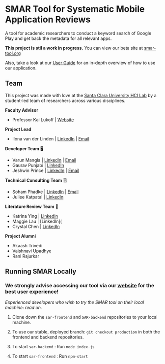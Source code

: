 # SMAR Tool for Systematic Mobile Application Reviews

A tool for academic researchers to conduct a keyword search of Google Play and get back the metadata for all relevant apps. 

**This project is stil a work in progress.** You can view our beta site at [smar-tool.org](http://smar-tool.org/)

Also, take a look at our [User Guide](https://smar-team.s3.us-west-1.amazonaws.com/user-guide/SMAR+User+Guide.pdf) for an in-depth overview of how to use our application.

## Team

This project was made with love at the [Santa Clara University HCI Lab](https://scuhci.com/) by a student-led team of researchers across various disciplines.

**Faculty Advisor**
- Professor Kai Lukoff | [Website](https://kailukoff.com/)

**Project Lead** 

- Ilona van der Linden | [LinkedIn](https://www.linkedin.com/in/lonavdlin/) | [Email](mailto:lonavdlin@gmail.com)

**Developer Team** 🖥️

- Varun Mangla | [LinkedIn](https://www.linkedin.com/in/varunmangla/) | [Email](mailto:varunm57@outlook.com)
- Gaurav Punjabi | [LinkedIn](https://www.linkedin.com/in/gaurav-punjabi-34067315a/)
- Jeshwin Prince | [LinkedIn]( https://www.linkedin.com/in/jeshwinprince/) | [Email](mailto:jprince2@scu.edu)

**Technical Consulting Team** 🗒️

- Soham Phadke | [LinkedIn](https://www.linkedin.com/in/soham-phadke/) | [Email](mailto:smphadke24@gmail.com)
- Juilee Katpatal | [LinkedIn](https://www.linkedin.com/in/zuilee/) 

**Literature Review Team** 📖
- Katrina Ying | [LinkedIn](https://www.linkedin.com/in/katrinaying/)
- Maggie Lau | [LinkedIn](
- Crystal Chen | [LinkedIn](https://www.linkedin.com/in/crystal-chen-637757119/)

**Project Alumni**
- Akaash Trivedi
- Vaishnavi Upadhye
- Rani Rajurkar

## Running SMAR Locally

### **We strongly advise accessing our tool via our [website](http://smar-tool.org/) for the best user experience!** 
*Experienced developers who wish to try the SMAR tool on their local machine: read on.*

1. Clone down the `sar-frontend` and `SAR-backend` repositories to your local machine.

2. To use our stable, deployed branch: `git checkout production` in both the frontend and backend repositories.

3. To start `sar-backend` : Run `node index.js`

4. To start `sar-frontend` : Run `npm-start`
